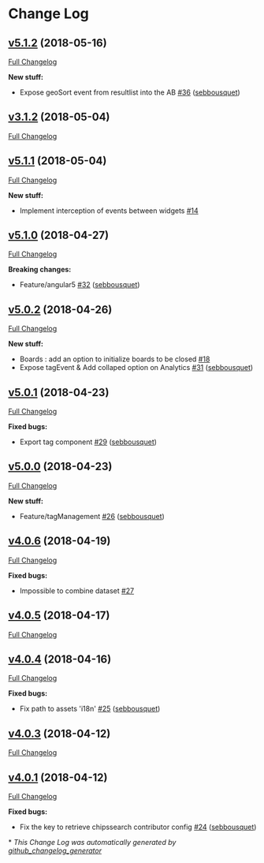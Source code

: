 # Change Log

## [v5.1.2](https://github.com/gisaia/ARLAS-WUI-toolkit/tree/v5.1.2) (2018-05-16)

[Full Changelog](https://github.com/gisaia/ARLAS-WUI-toolkit/compare/v3.1.2...v5.1.2)

**New stuff:**

- Expose geoSort event from resultlist into the AB [\#36](https://github.com/gisaia/ARLAS-wui-toolkit/pull/36) ([sebbousquet](https://github.com/sebbousquet))

## [v3.1.2](https://github.com/gisaia/ARLAS-WUI-toolkit/tree/v3.1.2) (2018-05-04)

[Full Changelog](https://github.com/gisaia/ARLAS-WUI-toolkit/compare/v5.1.1...v3.1.2)

## [v5.1.1](https://github.com/gisaia/ARLAS-WUI-toolkit/tree/v5.1.1) (2018-05-04)

[Full Changelog](https://github.com/gisaia/ARLAS-WUI-toolkit/compare/v5.1.0...v5.1.1)

**New stuff:**

- Implement interception of events between widgets [\#14](https://github.com/gisaia/ARLAS-wui-toolkit/issues/14)

## [v5.1.0](https://github.com/gisaia/ARLAS-WUI-toolkit/tree/v5.1.0) (2018-04-27)

[Full Changelog](https://github.com/gisaia/ARLAS-WUI-toolkit/compare/v5.0.2...v5.1.0)

**Breaking changes:**

- Feature/angular5 [\#32](https://github.com/gisaia/ARLAS-wui-toolkit/pull/32) ([sebbousquet](https://github.com/sebbousquet))

## [v5.0.2](https://github.com/gisaia/ARLAS-WUI-toolkit/tree/v5.0.2) (2018-04-26)

[Full Changelog](https://github.com/gisaia/ARLAS-WUI-toolkit/compare/v5.0.1...v5.0.2)

**New stuff:**

- Boards : add an option to initialize boards to be closed [\#18](https://github.com/gisaia/ARLAS-wui-toolkit/issues/18)
- Expose tagEvent & Add collaped option on Analytics [\#31](https://github.com/gisaia/ARLAS-wui-toolkit/pull/31) ([sebbousquet](https://github.com/sebbousquet))

## [v5.0.1](https://github.com/gisaia/ARLAS-WUI-toolkit/tree/v5.0.1) (2018-04-23)

[Full Changelog](https://github.com/gisaia/ARLAS-WUI-toolkit/compare/v5.0.0...v5.0.1)

**Fixed bugs:**

- Export tag component [\#29](https://github.com/gisaia/ARLAS-wui-toolkit/pull/29) ([sebbousquet](https://github.com/sebbousquet))

## [v5.0.0](https://github.com/gisaia/ARLAS-WUI-toolkit/tree/v5.0.0) (2018-04-23)

[Full Changelog](https://github.com/gisaia/ARLAS-WUI-toolkit/compare/v4.0.6...v5.0.0)

**New stuff:**

- Feature/tagManagement [\#26](https://github.com/gisaia/ARLAS-wui-toolkit/pull/26) ([sebbousquet](https://github.com/sebbousquet))

## [v4.0.6](https://github.com/gisaia/ARLAS-WUI-toolkit/tree/v4.0.6) (2018-04-19)

[Full Changelog](https://github.com/gisaia/ARLAS-WUI-toolkit/compare/v4.0.5...v4.0.6)

**Fixed bugs:**

- Impossible to combine dataset [\#27](https://github.com/gisaia/ARLAS-wui-toolkit/issues/27)

## [v4.0.5](https://github.com/gisaia/ARLAS-WUI-toolkit/tree/v4.0.5) (2018-04-17)

[Full Changelog](https://github.com/gisaia/ARLAS-WUI-toolkit/compare/v4.0.4...v4.0.5)

## [v4.0.4](https://github.com/gisaia/ARLAS-WUI-toolkit/tree/v4.0.4) (2018-04-16)

[Full Changelog](https://github.com/gisaia/ARLAS-WUI-toolkit/compare/v4.0.3...v4.0.4)

**Fixed bugs:**

- Fix path to assets 'i18n' [\#25](https://github.com/gisaia/ARLAS-wui-toolkit/pull/25) ([sebbousquet](https://github.com/sebbousquet))

## [v4.0.3](https://github.com/gisaia/ARLAS-WUI-toolkit/tree/v4.0.3) (2018-04-12)

[Full Changelog](https://github.com/gisaia/ARLAS-WUI-toolkit/compare/v4.0.1...v4.0.3)

## [v4.0.1](https://github.com/gisaia/ARLAS-WUI-toolkit/tree/v4.0.1) (2018-04-12)

[Full Changelog](https://github.com/gisaia/ARLAS-WUI-toolkit/compare/v4.0.0...v4.0.1)

**Fixed bugs:**

- Fix the key to retrieve chipssearch contributor config [\#24](https://github.com/gisaia/ARLAS-wui-toolkit/pull/24) ([sebbousquet](https://github.com/sebbousquet))



\* *This Change Log was automatically generated by [github_changelog_generator](https://github.com/skywinder/Github-Changelog-Generator)*